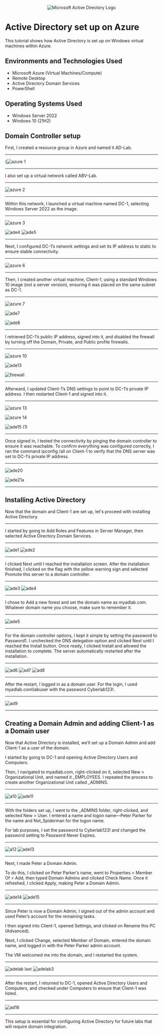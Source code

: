 <p align="center">
<img src="https://i.imgur.com/pU5A58S.png" alt="Microsoft Active Directory Logo"/>
</p>

<h1>Active Directory set up on Azure</h1>
This tutorial shows how Active Directory is set up on Windows virtual machines within Azure.

<h2>Environments and Technologies Used</h2>

- Microsoft Azure (Virtual Machines/Compute)
- Remote Desktop
- Active Directory Domain Services
- PowerShell

<h2>Operating Systems Used </h2>

- Windows Server 2022
- Windows 10 (21H2)
  
<h2>Domain Controller setup </h2>

First, I created a resource group in Azure and named it AD-Lab.

---

(![azure 1](https://github.com/user-attachments/assets/84f578a9-354d-47c2-b0be-ce67c73faa0c)



---

 I also set up a virtual network called ABV-Lab.
 
 ---
 
![azure 2](https://github.com/user-attachments/assets/08817f8e-ae71-47d9-ac4b-f8bb9dc1682b)


---

Within this network, I launched a virtual machine named DC-1, selecting Windows Server 2022 as the image.

---


![azure 3](https://github.com/user-attachments/assets/a9ee07e0-fde9-4630-a314-4939402332b5)

![ade4](https://github.com/user-attachments/assets/813dafa1-2406-4e6a-93c0-8d446106e118)
![ade5](https://github.com/user-attachments/assets/2a6f0944-9a8b-4eab-89ae-e26fbc04a26e)

---

Next, I configured DC-1’s network settings and set its IP address to static to ensure stable connectivity.

---





![azure 6](https://github.com/user-attachments/assets/213dd864-4f50-4c65-88a8-06cc5740ddd2)


---

Then, I created another virtual machine, Client-1, using a standard Windows 10 image (not a server version), ensuring it was placed on the same subnet as DC-1.

---

![azure 7](https://github.com/user-attachments/assets/1988ae96-b55c-4db0-ac0d-60c898edc756)


![ade7](https://github.com/user-attachments/assets/198fa827-5e32-4044-976d-03574397e6cc)

![ade8](https://github.com/user-attachments/assets/653cbedf-5ad2-43e4-b2bc-7177164a1313)

---

I retrieved DC-1’s public IP address, signed into it, and disabled the firewall by turning off the Domain, Private, and Public profile firewalls.

---

![azure 10](https://github.com/user-attachments/assets/59121b04-4e64-46fa-bd1a-568741af872d)



![ade13](https://github.com/user-attachments/assets/2866823c-8537-4185-bbfb-aa29333a5b22)

![firewall](https://github.com/user-attachments/assets/f9f7ea4f-9f86-4da5-a5fd-fc4183cd350d)

---



Afterward, I updated Client-1’s DNS settings to point to DC-1’s private IP address. I then restarted Client-1 and signed into it.

---

![azure 13](https://github.com/user-attachments/assets/d7ab4c35-02ed-4ede-84d3-5a5e1c6020e3)


![azure 14](https://github.com/user-attachments/assets/e4afbaca-5dc2-475d-ab23-d657cea9f334)


![ade15 (1)](https://github.com/user-attachments/assets/a1cd5411-3e7a-4728-9e3d-b8c612a169ab)



---

Once signed in, I tested the connectivity by pinging the domain controller to ensure it was reachable. To confirm everything was configured correctly, I ran the command ipconfig /all on Client-1 to verify that the DNS server was set to DC-1’s private IP address.

---

![ade20](https://github.com/user-attachments/assets/b965231b-2526-4e64-8490-bb4c6a76dfad)

![ade21a](https://github.com/user-attachments/assets/0f9d6466-f550-456c-b41e-530fa67b591b)

---

<h2>Installing Active Directory </h2>

Now that the domain and Client-1 are set up, let's proceed with installing Active Directory.

---

I started by going to Add Roles and Features in Server Manager, then selected Active Directory Domain Services.

---
![ade1](https://github.com/user-attachments/assets/8130b164-6baa-4302-87c1-77664d6ba2a2)
![ade2](https://github.com/user-attachments/assets/17d8e95c-71af-43af-be7f-53128dc3f33b)

---


I clicked Next until I reached the installation screen. After the installation finished, I clicked on the flag with the yellow warning sign and selected Promote this server to a domain controller.

---

![ade3](https://github.com/user-attachments/assets/9157d9c0-3b69-4dcc-8199-34813d47d959)
![ade4](https://github.com/user-attachments/assets/11c93a93-3765-4286-a42a-c7d684c2d6bf)

---

I chose to Add a new forest and set the domain name as myadlab.com. Whatever domain name you choose, make sure to remember it.

---

![ade5](https://github.com/user-attachments/assets/cac4d3f4-bbc5-4ac7-ad70-cea5274512bb)

---

For the domain controller options, I kept it simple by setting the password to Password1. I unchecked the DNS delegation option and clicked Next until I reached the Install button. Once ready, I clicked Install and allowed the installation to complete. The server automatically restarted after the installation.

---

![ad6](https://github.com/user-attachments/assets/a490e07b-a539-43af-92e5-3f612be34abd)
![ad7](https://github.com/user-attachments/assets/ef95c0af-4e78-4482-9e05-0dc988486edf)
![ad8](https://github.com/user-attachments/assets/644703bd-52b1-4841-aaf6-12ea4967f6e2)

---

After the restart, I logged in as a domain user. For the login, I used myadlab.com\labuser with the password Cyberlab123!.

---

![ad9](https://github.com/user-attachments/assets/d2e38282-44e8-4f62-92fe-3ea2fc4a22ab)

---

<h2> Creating a Domain Admin and adding Client-1 as a Domain user </h2>

Now that Active Directory is installed, we’ll set up a Domain Admin and add Client-1 as a user of the domain.

I started by going to DC-1 and opening Active Directory Users and Computers. 

Then, I navigated to myadlab.com, right-clicked on it, selected New > Organizational Unit, and named it _EMPLOYEES. I repeated the process to create another Organizational Unit called _ADMINS.

---

![a10](https://github.com/user-attachments/assets/08d16c65-86b0-4903-9b11-e2ee5271f233)
![ade11](https://github.com/user-attachments/assets/044cb3c4-5527-4eef-af72-98cb5e550f27)

---

With the folders set up, I went to the _ADMINS folder, right-clicked, and selected New > User. I entered a name and logon name—Peter Parker for the name and Not_Spiderman for the logon name. 

For lab purposes, I set the password to Cyberlab123! and changed the password setting to Password Never Expires.

---

![a12](https://github.com/user-attachments/assets/8aeae419-fa72-47f0-aa35-6b442498c3fd)
![ade13](https://github.com/user-attachments/assets/b2484316-cceb-40e3-b8eb-e3ddada7f591)

---

Next, I made Peter a Domain Admin. 

To do this, I clicked on Peter Parker’s name, went to Properties > Member Of > Add, then typed Domain Admins and clicked Check Name. Once it refreshed, I clicked Apply, making Peter a Domain Admin.

---

![ade14](https://github.com/user-attachments/assets/ecca5262-dc6f-49d5-8881-016ec1e61a36)
![ade15](https://github.com/user-attachments/assets/d505b858-31a6-4f3b-9e2b-30c6b57a67fc)

---

Since Peter is now a Domain Admin, I signed out of the admin account and used Peter’s account for the remaining tasks.

I then signed into Client-1, opened Settings, and clicked on Rename this PC (Advanced).

Next, I clicked Change, selected Member of Domain, entered the domain name, and logged in with the Peter Parker admin account.

The VM welcomed me into the domain, and I restarted the system.

---

![adelab last](https://github.com/user-attachments/assets/78856636-1177-46c1-9bd5-7fa6b238a3f2)
![adelab3](https://github.com/user-attachments/assets/ce37581c-a04d-4cb0-883d-621e8d2e6a05)

---

After the restart, I returned to DC-1, opened Active Directory Users and Computers, and checked under Computers to ensure that Client-1 was listed.

---

![ad16](https://github.com/user-attachments/assets/f0406eec-7fc5-49e7-a030-2273416ea796)

---

This setup is essential for configuring Active Directory for future labs that will require domain integration.




 

